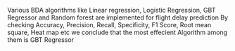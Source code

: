 Various BDA algorithms like Linear regression, Logistic Regression, GBT Regressor and Random forest are implemented for flight delay prediction
By checking Accuracy, Precision, Recall, Specificity, F1 Score, Root mean square, Heat map etc we conclude that the most effecient Algorithm among them is GBT Regressor

